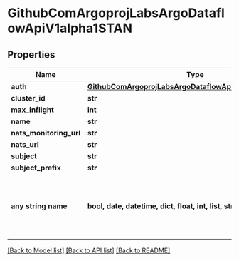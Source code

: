 # GithubComArgoprojLabsArgoDataflowApiV1alpha1STAN


## Properties
Name | Type | Description | Notes
------------ | ------------- | ------------- | -------------
**auth** | [**GithubComArgoprojLabsArgoDataflowApiV1alpha1NATSAuth**](GithubComArgoprojLabsArgoDataflowApiV1alpha1NATSAuth.md) |  | [optional] 
**cluster_id** | **str** |  | [optional] 
**max_inflight** | **int** |  | [optional] 
**name** | **str** |  | [optional] 
**nats_monitoring_url** | **str** |  | [optional] 
**nats_url** | **str** |  | [optional] 
**subject** | **str** |  | [optional] 
**subject_prefix** | **str** |  | [optional] 
**any string name** | **bool, date, datetime, dict, float, int, list, str, none_type** | any string name can be used but the value must be the correct type | [optional]

[[Back to Model list]](../README.md#documentation-for-models) [[Back to API list]](../README.md#documentation-for-api-endpoints) [[Back to README]](../README.md)


